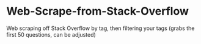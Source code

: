 # Web-Scrape-from-Stack-Overflow
Web scraping off Stack Overflow by tag, then filtering your tags (grabs the first 50 questions, can be adjusted)
